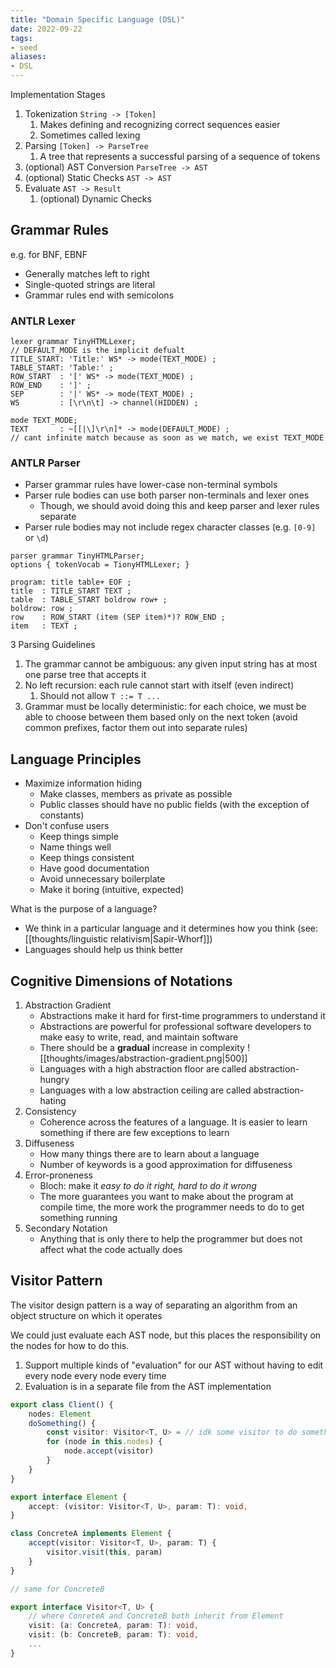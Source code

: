 ```yaml
---
title: "Domain Specific Language (DSL)"
date: 2022-09-22
tags:
- seed
aliases:
- DSL
---
```


Implementation Stages
1. Tokenization `String -> [Token]`
	1. Makes defining and recognizing correct sequences easier
	2. Sometimes called lexing
2. Parsing `[Token] -> ParseTree`
	1. A tree that represents a successful parsing of a sequence of tokens
3. (optional) AST Conversion `ParseTree -> AST`
4. (optional) Static Checks `AST -> AST`
6. Evaluate `AST -> Result`
	1. (optional) Dynamic Checks

## Grammar Rules
e.g. for BNF, EBNF

- Generally matches left to right
- Single-quoted strings are literal
- Grammar rules end with semicolons

### ANTLR Lexer
```antlr
lexer grammar TinyHTMLLexer;
// DEFAULT_MODE is the implicit defualt
TITLE_START: 'Title:' WS* -> mode(TEXT_MODE) ;
TABLE_START: 'Table:' ;
ROW_START  : '[' WS* -> mode(TEXT_MODE) ;
ROW_END    : ']' ;
SEP        : '|' WS* -> mode(TEXT_MODE) ;
WS         : [\r\n\t] -> channel(HIDDEN) ;

mode TEXT_MODE;
TEXT       : ~[[|\]\r\n]* -> mode(DEFAULT_MODE) ;
// cant infinite match because as soon as we match, we exist TEXT_MODE
```

### ANTLR Parser
- Parser grammar rules have lower-case non-terminal symbols
- Parser rule bodies can use both parser non-terminals and lexer ones
	- Though, we should avoid doing this and keep parser and lexer rules separate
- Parser rule bodies may not include regex character classes (e.g. `[0-9]` or `\d`)

```antlr
parser grammar TinyHTMLParser;
options { tokenVocab = TionyHTMLLexer; }

program: title table+ EOF ;
title  : TITLE_START TEXT ;
table  : TABLE_START boldrow row+ ;
boldrow: row ;
row    : ROW_START (item (SEP item)*)? ROW_END ;
item   : TEXT ;
```

3 Parsing Guidelines
1. The grammar cannot be ambiguous: any given input string has at most one parse tree that accepts it
2. No left recursion: each rule cannot start with itself (even indirect)
	1. Should not allow `T ::= T ...`
3. Grammar must be locally deterministic: for each choice, we must be able to choose between them based only on the next token (avoid common prefixes, factor them out into separate rules)

## Language Principles
- Maximize information hiding
	- Make classes, members as private as possible
	- Public classes should have no public fields (with the exception of constants)
- Don't confuse users
	- Keep things simple
	- Name things well
	- Keep things consistent
	- Have good documentation
	- Avoid unnecessary boilerplate
	- Make it boring (intuitive, expected)

What is the purpose of a language?
- We think in a particular language and it determines how you think (see: [[thoughts/linguistic relativism|Sapir-Whorf]])
- Languages should help us think better

## Cognitive Dimensions of Notations
1. Abstraction Gradient
	- Abstractions make it hard for first-time programmers to understand it
	- Abstractions are powerful for professional software developers to make easy to write, read, and maintain software
	- There should be a **gradual** increase in complexity ![[thoughts/images/abstraction-gradient.png|500]]
	- Languages with a high abstraction floor are called abstraction-hungry
	- Languages with a low abstraction ceiling are called abstraction-hating
2. Consistency
	- Coherence across the features of a language. It is easier to learn something if there are few exceptions to learn
3. Diffuseness
	- How many things there are to learn about a language
	- Number of keywords is a good approximation for diffuseness
4. Error-proneness
	- Bloch: make it *easy to do it right, hard to do it wrong*
	- The more guarantees you want to make about the program at compile time, the more work the programmer needs to do to get something running
5. Secondary Notation
	- Anything that is only there to help the programmer but does not affect what the code actually does

## Visitor Pattern
The visitor design pattern is a way of separating an algorithm from an object structure on which it operates

We could just evaluate each AST node, but this places the responsibility on the nodes for how to do this.

1. Support multiple kinds of "evaluation" for our AST without having to edit every node every node every time
2. Evaluation is in a separate file from the AST implementation

```typescript
export class Client() {
	nodes: Element
	doSomething() {
		const visitor: Visitor<T, U> = // idk some visitor to do something
		for (node in this.nodes) {
			node.accept(visitor)
		}
	}
}

export interface Element {
	accept: (visitor: Visitor<T, U>, param: T): void,
}

class ConcreteA implements Element {
	accept(visitor: Visitor<T, U>, param: T) {
		visitor.visit(this, param)
	}
}

// same for ConcreteB

export interface Visitor<T, U> {
	// where ConreteA and ConcreteB both inherit from Element
	visit: (a: ConcreteA, param: T): void,
	visit: (b: ConcreteB, param: T): void,
	...
}
```